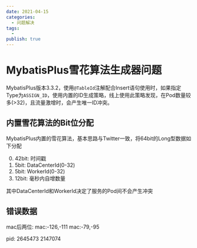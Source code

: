 ```yaml
---
date: 2021-04-15
categories:
  - 问题解决
tags:
  - 
publish: true
---
```


# MybatisPlus雪花算法生成器问题

MybatisPlus版本3.3.2，使用```@TableId```注解配合Insert语句使用时，如果指定Type为```ASSIGN_ID```，使用内置的ID生成策略，线上使用此策略发现，在Pod数量较多(>32)，且流量激增时，会产生唯一ID冲突。

## 内置雪花算法的Bit位分配

MybatisPlus内置的雪花算法，基本思路与Twitter一致，将64bit的Long型数据如下分配

0. 42bit: 时间戳
1. 5bit: DataCenterId(0-32)
2. 5bit: WorkerId(0-32)
3. 12bit: 毫秒内自增数量

其中DataCenterId和WorkerId决定了服务的Pod间不会产生冲突

## 错误数据

mac后两位:
mac:-126,-111
mac:-79,-95

pid:
2645473
2147074
